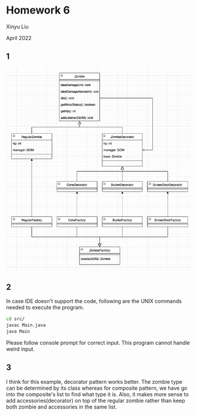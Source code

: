 # Homework 6
Xinyu Liu

April 2022

## 1
![class_diagram](./assets/fig1.png)

## 2
In case IDE doesn't support the code, following are the UNIX commands needed to execute the program.
```bash
cd src/
javac Main.java
java Main
```
Please follow console prompt for correct input. This program cannot handle weird input.

## 3
I think for this example, decorator pattern works better. The zombie type can be determined by its class whereas for composite pattern, we have go into the composite's list to find what type it is. Also, it makes more sense to add accessories(decorator) on top of the regular zombie rather than keep both zombie and accessories in the same list. 